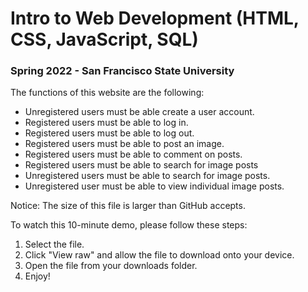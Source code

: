 # Intro to Web Development (HTML, CSS, JavaScript, SQL)

### Spring 2022 - San Francisco State University

The functions of this website are the following:
- Unregistered users must be able create a user account.
- Registered users must be able to log in.
- Registered users must be able to log out.
- Registered users must be able to post an image.
- Registered users must be able to comment on posts.
- Registered users must be able to search for image posts
- Unregistered users must be able to search for image posts.
- Unregistered user must be able to view individual image posts.

Notice: The size of this file is larger than GitHub accepts.

To watch this 10-minute demo, please follow these steps:
1. Select the file.
2. Click "View raw" and allow the file to download onto your device.
4. Open the file from your downloads folder.
5. Enjoy!
